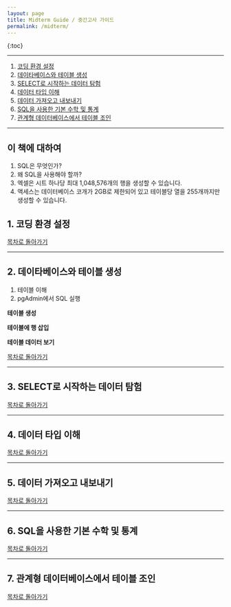 ```yaml
---
layout: page
title: Midterm Guide / 중간고사 가이드
permalink: /midterm/
---
```


{:toc}

---

1. [코딩 환경 설정](#1-코딩-환경-설정)
2. [데이타베이스와 테이블 생성](#2-데이타베이스와-테이블-생성)
3. [SELECT로 시작하는 데이터 탐험](#3-SELECT로-시작하는-데이터-탐험)
4. [데이터 타입 이해](#4-데이터-타입-이해)
5. [데이터 가져오고 내보내기](#5-데이터-가져오고-내보내기)
6. [SQL을 사용한 기본 수학 및 통계](#6-SQL을-사용한-기본-수학-및-통계)
7. [관계형 데이터베이스에서 테이블 조인](#7-관계형-데이터베이스에서-테이블-조인)

---

## 이 책에 대하여

1. SQL은 무엇인가?
2. 왜 SQL을 사용해야 할까?
  1. 엑셀은 시트 하나당 최대 1,048,576개의 행을 생성할 수 있습니다.
  2. 액세스는 데이터베이스 코개가 2GB로 제한되어 있고 테이블당 열을 255개까지만 생성할 수 있습니다.

## 1. 코딩 환경 설정

[목차로 돌아가기](#midterm-guide--중간고사-가이드)

---

## 2. 데이타베이스와 테이블 생성

1. 테이블 이해
2. pgAdmin에서 SQL 실행

**테이블 생성**

**테이블에 행 삽입**

**테이블 데이터 보기**

[목차로 돌아가기](#midterm-guide--중간고사-가이드)

---

## 3. SELECT로 시작하는 데이터 탐험



[목차로 돌아가기](#midterm-guide--중간고사-가이드)

---

## 4. 데이터 타입 이해

[목차로 돌아가기](#midterm-guide--중간고사-가이드)

---

## 5. 데이터 가져오고 내보내기

[목차로 돌아가기](#midterm-guide--중간고사-가이드)

---

## 6. SQL을 사용한 기본 수학 및 통계

[목차로 돌아가기](#midterm-guide--중간고사-가이드)

---

## 7. 관계형 데이터베이스에서 테이블 조인

[목차로 돌아가기](#midterm-guide--중간고사-가이드)

